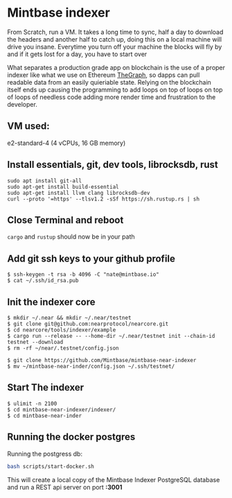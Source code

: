 # Mintbase indexer
From Scratch, run a VM. It takes a long time to sync, half a day to download the headers and another half to catch up, doing this on a local machine will drive you insane. Everytime you turn off your machine the blocks will fly by and if it gets lost for a day, you have to start over  

What separates a production grade app on blockchain is the use of a proper indexer like what we use on Ethereum [TheGraph](https://thegraph.com/explorer/subgraph/nategeier/mintbase), so dapps can pull readable data from an easily quieriable state. Relying on the blockchain itself ends up causing the programming to add loops on top of loops on top of loops of needless code adding more render time and frustration to the developer. 


## VM used: 
e2-standard-4 (4 vCPUs, 16 GB memory) 


## Install essentials, git, dev tools, librocksdb, rust

```
sudo apt install git-all
sudo apt-get install build-essential
sudo apt-get install llvm clang librocksdb-dev
curl --proto '=https' --tlsv1.2 -sSf https://sh.rustup.rs | sh
```
## Close Terminal and reboot 
`cargo` and `rustup` should now be in your path

## Add git ssh keys to your github profile
```
$ ssh-keygen -t rsa -b 4096 -C "nate@mintbase.io"
$ cat ~/.ssh/id_rsa.pub
```

## Init the indexer core

```
$ mkdir ~/.near && mkdir ~/.near/testnet
$ git clone git@github.com:nearprotocol/nearcore.git
$ cd nearcore/tools/indexer/example
$ cargo run --release -- --home-dir ~/.near/testnet init --chain-id testnet --download
$ rm -rf ~/near/.testnet/config.json
```


```
$ git clone https://github.com/Mintbase/mintbase-near-indexer
$ mv ~/mintbase-near-inder/config.json ~/.ssh/testnet/
```

## Start The indexer 
```
$ ulimit -n 2100
$ cd mintbase-near-indexer/indexer/
$ cd mintbase-near-inder
```



## Running the docker postgres 

Running the postgress db:

```bash
bash scripts/start-docker.sh
```

This will create a local copy of the Mintbase Indexer PostgreSQL database and run a REST api server on port **:3001**
